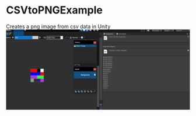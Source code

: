 # CSVtoPNGExample
Creates a png image from csv data in Unity
![alt text](https://github.com/JohnnyBoy91/CSVtoPNGExample/blob/main/Assets/Resources/Capture.PNG)
